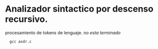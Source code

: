 # Analizador sintactico por descenso recursivo.
procesamiento de tokens de lenguaje.
*no esta terminado*
```
  gcc asdr.c
```